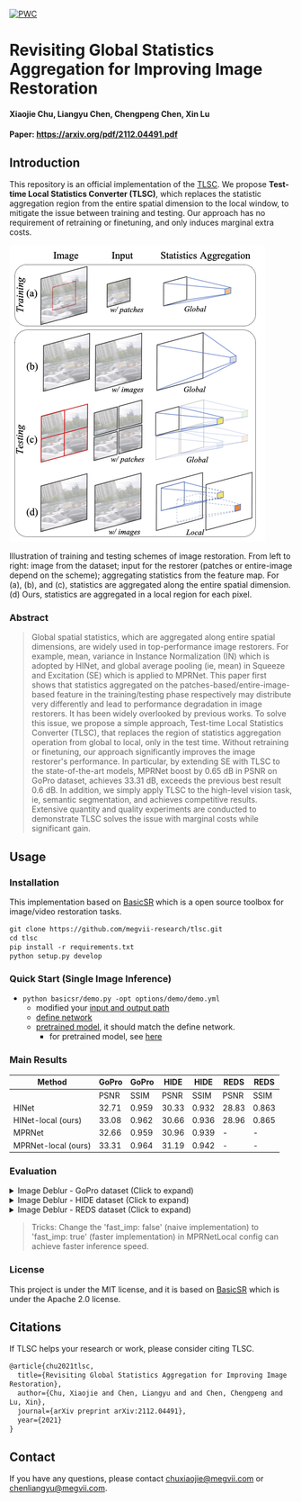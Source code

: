 [![PWC](https://img.shields.io/endpoint.svg?url=https://paperswithcode.com/badge/revisiting-global-statistics-aggregation-for/deblurring-on-gopro)](https://paperswithcode.com/sota/deblurring-on-gopro?p=revisiting-global-statistics-aggregation-for)

# Revisiting Global Statistics Aggregation for Improving Image Restoration
#### Xiaojie Chu, Liangyu Chen, Chengpeng Chen, Xin Lu
#### Paper: https://arxiv.org/pdf/2112.04491.pdf



## Introduction 
This repository is an official implementation of the [TLSC](https://arxiv.org/pdf/2112.04491.pdf). We propose **Test-time Local Statistics Converter (TLSC)**, which replaces the statistic aggregation region from the entire spatial dimension to the local window, to mitigate the issue between training and testing. Our approach has no requirement of retraining or finetuning, and only induces marginal extra costs.

<img src="figures/pipeline.png" alt="arch" style="zoom:100%;" />

Illustration of training and testing schemes of image restoration. From left to right: image from the dataset; input for the restorer (patches or entire-image depend on the scheme); aggregating statistics from the feature map. For (a), (b), and (c), statistics are aggregated along the entire spatial dimension. (d) Ours, statistics are aggregated in a local region for each pixel. 

### Abstract
> Global spatial statistics, which are aggregated along entire spatial dimensions, are widely used in top-performance image restorers. For example, mean, variance in Instance Normalization (IN) which is adopted by HINet, and global average pooling (ie, mean) in Squeeze and Excitation (SE) which is applied to MPRNet.
This paper first shows that statistics aggregated on the patches-based/entire-image-based feature in the training/testing phase respectively may distribute very differently and lead to performance degradation in image restorers. It has been widely overlooked by previous works.
To solve this issue, we propose a simple approach, Test-time Local Statistics Converter (TLSC), that replaces the region of statistics aggregation operation from global to local, only in the test time. Without retraining or finetuning, our approach significantly improves the image restorer's performance. In particular, by extending SE with TLSC to the state-of-the-art models, MPRNet boost by 0.65 dB in PSNR on GoPro dataset, achieves 33.31 dB, exceeds the previous best result 0.6 dB. In addition, we simply apply TLSC to the high-level vision task, ie, semantic segmentation, and achieves competitive results. Extensive quantity and quality experiments are conducted to demonstrate TLSC solves the issue with marginal costs while significant gain.


## Usage

### Installation

This implementation based on [BasicSR](https://github.com/xinntao/BasicSR) which is a open source toolbox for image/video restoration tasks. 

<!-- ```python
python 3.8.10
pytorch 1.10.0
cuda 10.2
``` -->


```
git clone https://github.com/megvii-research/tlsc.git
cd tlsc
pip install -r requirements.txt
python setup.py develop
```

### Quick Start (Single Image Inference)


* ```python basicsr/demo.py -opt options/demo/demo.yml```
  * modified your [input and output path](https://github.com/megvii-research/tlsc/blob/main/options/demo/demo.yml#L16-L17)
  * [define network](https://github.com/megvii-research/tlsc/blob/main/options/demo/demo.yml#L20-L24)
  * [pretrained model](https://github.com/megvii-research/tlsc/blob/main/options/demo/demo.yml#L28), it should match the define network.
     * for pretrained model, see [here](https://github.com/megvii-research/tlsc/blob/main/experiments/pretrained_models/README.md)

### Main Results
| Method | GoPro | GoPro | HIDE | HIDE | REDS | REDS 
|-------------------------|----------------------------|---------------------------|---------------------------|--------------------------| --------------------------| --------------------------| 
|                         | PSNR                       | SSIM                      | PSNR                      | SSIM                     | PSNR  | SSIM  |        |
| HINet                   | 32.71                      | 0.959                     | 30.33                     | 0.932                    | 28.83 | 0.863 | 
| HINet-local (ours)            | 33.08                      | 0.962                     | 30.66                     | 0.936                    | 28.96 | 0.865 | 
| MPRNet                  | 32.66                      | 0.959                     | 30.96                     | 0.939                    | - | - | 
| MPRNet-local (ours)          | 33.31                      | 0.964                     | 31.19                     | 0.942                    | - | - | 



### Evaluation
<details>
  <summary>Image Deblur - GoPro dataset (Click to expand) </summary>

* prepare data

  * ```mkdir ./datasets/GoPro ```
  
  * download the [test](https://drive.google.com/drive/folders/1a2qKfXWpNuTGOm2-Jex8kfNSzYJLbqkf) set in ./datasets/GoPro/test (refer to [MPRNet](https://github.com/swz30/MPRNet)) 
  * it should be like:
  
    ```bash
    ./datasets/
    ./datasets/GoPro/test/
    ./datasets/GoPro/test/input/
    ./datasets/GoPro/test/target/
    ```

* eval
  * download [pretrained HINet](https://drive.google.com/file/d/1dw8PKVkLfISzNtUu3gqGh83NBO83ZQ5n/view?usp=sharing) to ./experiments/pretrained_models/HINet-GoPro.pth
  * ```python basicsr/test.py -opt options/test/HIDE/MPRNetLocal-HIDE.yml  ```

  * download [pretrained MPRNet](https://drive.google.com/drive/folders/12jgrGdIh_lfiSsXyo-QicQuZYcLXp9rP?usp=sharing) to ./experiments/pretrained_models/MPRNet-GoPro.pth
  * ```python basicsr/test.py -opt options/test/HIDE/MPRNetLocal-HIDE.yml  ```
  
</details>

<details>
  <summary>Image Deblur - HIDE dataset (Click to expand) </summary>

* prepare data

  * ```mkdir ./datasets/HIDE ```
  
  * download the [test](https://drive.google.com/drive/folders/1nRsTXj4iTUkTvBhTcGg8cySK8nd3vlhK?usp=sharing) set in ./datasets/HIDE/test (refer to [MPRNet](https://github.com/swz30/MPRNet)) 
  * it should be like:
  
    ```bash
    ./datasets/
    ./datasets/HIDE/test/
    ./datasets/HIDE/test/input/
    ./datasets/HIDE/test/target/
    ```

* eval
  * download [pretrained HINet](https://drive.google.com/file/d/1dw8PKVkLfISzNtUu3gqGh83NBO83ZQ5n/view?usp=sharing) to ./experiments/pretrained_models/HINet-GoPro.pth
  * ```python basicsr/test.py -opt options/test/GoPro/MPRNetLocal-GoPro.yml  ```

  * download [pretrained MPRNet](https://drive.google.com/drive/folders/12jgrGdIh_lfiSsXyo-QicQuZYcLXp9rP?usp=sharing) to ./experiments/pretrained_models/MPRNet-GoPro.pth
  * ```python basicsr/test.py -opt options/test/GoPro/MPRNetLocal-GoPro.yml  ```
  
</details>

<details><summary> Image Deblur - REDS dataset (Click to expand) </summary>

* prepare data

  * ```mkdir ./datasets/REDS```

  * download the val set from [val_blur](https://drive.google.com/file/d/1EqQljcGMcm5oCr71KpMfXREPXV3lpMGW/view?usp=sharing), [val_sharp](https://drive.google.com/file/d/1MGeObVQ1-Z29f-myDP7-8c3u0_xECKXq/view?usp=sharing) to ./datasets/REDS/ and unzip them.

  * it should be like

    ```
    ./datasets/
    ./datasets/REDS/
    ./datasets/REDS/val/
    ./datasets/REDS/val/val_blur_jpeg/
    ./datasets/REDS/val/val_sharp/
    ```

  * ```python scripts/data_preparation/reds.py```


    * flatten the folders and extract 300 validation images.

* eval


  * download [pretrained HINet](https://drive.google.com/file/d/1uYH8XvLgrn-Vg6L0NjUcO2Fblhqrc8TU/view?usp=sharing) to ./experiments/pretrained_models/HINet-REDS.pth
  * ```python basicsr/test.py -opt options/test/REDS/HINetLocal-REDS.yml``` 
</details>

> Tricks: Change the 'fast_imp: false' (naive implementation) to 'fast_imp: true' (faster implementation) in MPRNetLocal config can achieve faster inference speed. 


### License

This project is under the MIT license, and it is based on [BasicSR](https://github.com/xinntao/BasicSR) which is under the Apache 2.0 license.


## Citations

If TLSC helps your research or work, please consider citing TLSC.
```
@article{chu2021tlsc,
  title={Revisiting Global Statistics Aggregation for Improving Image Restoration},
  author={Chu, Xiaojie and Chen, Liangyu and and Chen, Chengpeng and Lu, Xin},
  journal={arXiv preprint arXiv:2112.04491},
  year={2021}
}
```

## Contact

If you have any questions, please contact chuxiaojie@megvii.com or chenliangyu@megvii.com.

